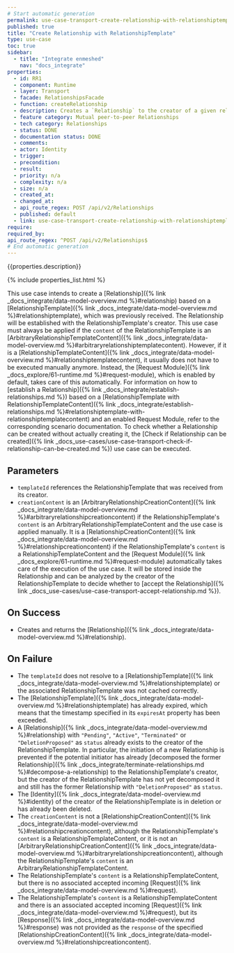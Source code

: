 ```yaml
---
# Start automatic generation
permalink: use-case-transport-create-relationship-with-relationshiptemplate
published: true
title: "Create Relationship with RelationshipTemplate"
type: use-case
toc: true
sidebar:
  - title: "Integrate enmeshed"
    nav: "docs_integrate"
properties:
  - id: RR1
  - component: Runtime
  - layer: Transport
  - facade: RelationshipsFacade
  - function: createRelationship
  - description: Creates a `Relationship` to the creator of a given relationshipTemplateId. The `RelationshipTemplate` of the given `relationshipTemplateId` must come from another Identity and must be loaded by `POST /RelationshipTemplates/Peer` first.
  - feature category: Mutual peer-to-peer Relationships
  - tech category: Relationships
  - status: DONE
  - documentation status: DONE
  - comments:
  - actor: Identity
  - trigger:
  - precondition:
  - result:
  - priority: n/a
  - complexity: n/a
  - size: n/a
  - created_at:
  - changed_at:
  - api_route_regex: POST /api/v2/Relationships
  - published: default
  - link: use-case-transport-create-relationship-with-relationshiptemplate
require:
required_by:
api_route_regex: ^POST /api/v2/Relationships$
# End automatic generation
---
```


{{properties.description}}

{% include properties_list.html %}

This use case intends to create a [Relationship]({% link _docs_integrate/data-model-overview.md %}#relationship) based on a [RelationshipTemplate]({% link _docs_integrate/data-model-overview.md %}#relationshiptemplate), which was previously received.
The Relationship will be established with the RelationshipTemplate's creator.
This use case must always be applied if the `content` of the RelationshipTemplate is an [ArbitraryRelationshipTemplateContent]({% link _docs_integrate/data-model-overview.md %}#arbitraryrelationshiptemplatecontent).
However, if it is a [RelationshipTemplateContent]({% link _docs_integrate/data-model-overview.md %}#relationshiptemplatecontent), it usually does not have to be executed manually anymore.
Instead, the [Request Module]({% link _docs_explore/61-runtime.md %}#request-module), which is enabled by default, takes care of this automatically.
For information on how to [establish a Relationship]({% link _docs_integrate/establish-relationships.md %}) based on a [RelationshipTemplate with RelationshipTemplateContent]({% link _docs_integrate/establish-relationships.md %}#relationshiptemplate-with-relationshiptemplatecontent) and an enabled Request Module, refer to the corresponding scenario documentation.
To check whether a Relationship can be created without actually creating it, the [Check if Relationship can be created]({% link _docs_use-cases/use-case-transport-check-if-relationship-can-be-created.md %}) use case can be executed.

## Parameters

- `templateId` references the RelationshipTemplate that was received from its creator.
- `creationContent` is an [ArbitraryRelationshipCreationContent]({% link _docs_integrate/data-model-overview.md %}#arbitraryrelationshipcreationcontent) if the RelationshipTemplate's `content` is an ArbitraryRelationshipTemplateContent and the use case is applied manually. It is a [RelationshipCreationContent]({% link _docs_integrate/data-model-overview.md %}#relationshipcreationcontent) if the RelationshipTemplate's `content` is a RelationshipTemplateContent and the [Request Module]({% link _docs_explore/61-runtime.md %}#request-module) automatically takes care of the execution of the use case. It will be stored inside the Relationship and can be analyzed by the creator of the RelationshipTemplate to decide whether to [accept the Relationship]({% link _docs_use-cases/use-case-transport-accept-relationship.md %}).

## On Success

- Creates and returns the [Relationship]({% link _docs_integrate/data-model-overview.md %}#relationship).

## On Failure

- The `templateId` does not resolve to a [RelationshipTemplate]({% link _docs_integrate/data-model-overview.md %}#relationshiptemplate) or the associated RelationshipTemplate was not cached correctly.
- The [RelationshipTemplate]({% link _docs_integrate/data-model-overview.md %}#relationshiptemplate) has already expired, which means that the timestamp specified in its `expiresAt` property has been exceeded.
- A [Relationship]({% link _docs_integrate/data-model-overview.md %}#relationship) with `"Pending"`, `"Active"`, `"Terminated"` or `"DeletionProposed"` as `status` already exists to the creator of the RelationshipTemplate. In particular, the initiation of a new Relationship is prevented if the potential initiator has already [decomposed the former Relationship]({% link _docs_integrate/terminate-relationships.md %}#decompose-a-relationship) to the RelationshipTemplate's creator, but the creator of the RelationshipTemplate has not yet decomposed it and still has the former Relationship with `"DeletionProposed"` as `status`.
- The [Identity]({% link _docs_integrate/data-model-overview.md %}#identity) of the creator of the RelationshipTemplate is in deletion or has already been deleted.
- The `creationContent` is not a [RelationshipCreationContent]({% link _docs_integrate/data-model-overview.md %}#relationshipcreationcontent), although the RelationshipTemplate's `content` is a RelationshipTemplateContent, or it is not an [ArbitraryRelationshipCreationContent]({% link _docs_integrate/data-model-overview.md %}#arbitraryrelationshipcreationcontent), although the RelationshipTemplate's `content` is an ArbitraryRelationshipTemplateContent.
- The RelationshipTemplate's `content` is a RelationshipTemplateContent, but there is no associated accepted incoming [Request]({% link _docs_integrate/data-model-overview.md %}#request).
- The RelationshipTemplate's `content` is a RelationshipTemplateContent and there is an associated accepted incoming [Request]({% link _docs_integrate/data-model-overview.md %}#request), but its [Response]({% link _docs_integrate/data-model-overview.md %}#response) was not provided as the `response` of the specified [RelationshipCreationContent]({% link _docs_integrate/data-model-overview.md %}#relationshipcreationcontent).
